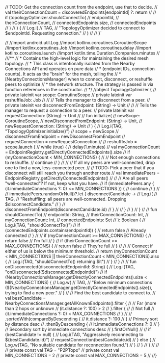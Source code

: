 // TODO: Get the connection count from the endpoint, use that to decide.
//            val theirConnectionCount = discoveredEndpoints[endpointId] ?: return
//
//            if (topologyOptimizer.shouldConnectTo(
//                    endpointId,
//                    theirConnectionCount,
//                    connectedEndpoints.size,
//                    connectedEndpoints
//                )
//            ) {
//                Log.i(
//                    TAG,
//                    "TopologyOptimizer decided to connect to $endpointId. Requesting connection."
//                )
//
//            }`



//
//import android.util.Log
//import kotlinx.coroutines.CoroutineScope
//import kotlinx.coroutines.Job
//import kotlinx.coroutines.delay
//import kotlinx.coroutines.launch
//import kotlin.time.Duration.Companion.minutes
//
///**
// * Contains the high-level logic for maintaining the desired mesh topology.
// * This class is intentionally isolated from the Nearby Connections API and operates on pure data
// * (endpoint IDs, connection counts). It acts as the "brain" for the mesh, telling the
// * [NearbyConnectionsManager] when to connect, disconnect, or reshuffle peers to optimize
// * the network structure. The strategy is passed in via function references in the constructor.
// */
//object TopologyOptimizer {
//    private lateinit var scope: CoroutineScope
//    private lateinit var reshuffleJob: Job
//
//    // Tells the manager to disconnect from a peer.
//    private lateinit var disconnectFromEndpoint: (String) -> Unit
//
//    // Tells the manager to request a connection to a peer.
//    private lateinit var requestConnection: (String) -> Unit
//
//    fun initialize(
//        newScope: CoroutineScope,
//        newDisconnectFromEndpoint: (String) -> Unit,
//        newRequestConnection: (String) -> Unit
//    ) {
//        Log.i(TAG, "TopologyOptimizer.initialize()")
//        scope = newScope
//        disconnectFromEndpoint = newDisconnectFromEndpoint
//        requestConnection = newRequestConnection
//
//        reshuffleJob = scope.launch {
//            while (true) {
//                delay(1.minutes)
//                val myConnectionCount = EndpointRegistry.getDirectlyConnectedEndpoints().size
//                if (myConnectionCount < MIN_CONNECTIONS) {
//                    // Not enough connections to reshuffle.
//                    continue
//                }
//
//                // If all my peers are well-connected, drop one to find a new, less-connected peer.
//                // TODO: Pick a peer that if you disconnect will still reach you through another route
//                val immediatePeers = EndpointRegistry.getDirectlyConnectedEndpoints()
//
//                // Are all peers "well-connected"?  If not, keep what you have.
//                if (immediatePeers.any { (it.immediateConnections ?: 0) <= MIN_CONNECTIONS }) {
//                    continue
//                }
//
//                immediatePeers.randomOrNull()?.let { disconnectCandidate ->
//                    Log.i(
//                        TAG,
//                        "Reshuffling: all peers are well-connected. Dropping $disconnectCandidate."
//                    )
//                    disconnectFromEndpoint(disconnectCandidate.id)
//                }
//
//            }
//        }
//    }
//
//    fun shouldConnectTo(
//        endpointId: String,
//        theirConnectionCount: Int,
//        myConnectionCount: Int,
//        connectedEndpoints: Set<String>
//    ): Boolean {
//        Log.i(TAG, "shouldConnectTo()")
//        if (connectedEndpoints.contains(endpointId)) {
//            return false // Already connected
//        }
//
//        if (myConnectionCount >= MAX_CONNECTIONS) {
//            return false // I'm full
//        }
//        if (theirConnectionCount >= MAX_CONNECTIONS) {
//            return false // They're full
//        }
//
//        // Connect if either of us is below the minimum threshold.
//        return (myConnectionCount < MIN_CONNECTIONS || theirConnectionCount < MIN_CONNECTIONS).also {
//            Log.i(TAG, "shouldConnectTo() returning $it")
//        }
//    }
//
//    fun onDisconnected(disconnectedEndpointId: String) {
//        Log.i(TAG, "onDisconnected($disconnectedEndpointId)")
//        if (NearbyConnectionsManager.getDirectlyConnectedEndpoints().size < MIN_CONNECTIONS) {
//            Log.w(
//                TAG,
//                "Below minimum connections (${NearbyConnectionsManager.getDirectlyConnectedEndpoints().size}), trying to find a new peer."
//            )
//            // Find the best candidate to connect to.
//            val bestCandidate = NearbyConnectionsManager.getAllKnownEndpoints().filter {
//                    // Far (more than 2 hops or unknown
//                    (it.distance ?: 100) > 2
//                }.filter {
//                    // Not full
//                    (it.immediateConnections ?: 0) < MAX_CONNECTIONS
//                }
//
//                .sortedWith(compareByDescending<Endpoint> {
//                    it.distance ?: 100
//                } // Primary sort by distance desc
//                    .thenByDescending {
//                        it.immediateConnections ?: 0
//                    } // Secondary sort by immediate connections desc
//                ).firstOrNull()
//
//            if (bestCandidate != null) {
//                Log.i(TAG, "Aggressively reconnecting to ${bestCandidate.id}")
//                requestConnection(bestCandidate.id)
//            } else {
//                Log.w(TAG, "No suitable candidate for reconnection found.")
//            }
//        }
//    }
//
//
//    private const val TAG = "P2PTopo"
//    private const val MIN_CONNECTIONS = 2
//    private const val MAX_CONNECTIONS = 5
//
//}
